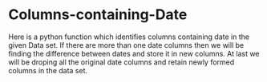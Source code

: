 # Columns-containing-Date
Here is a python function which identifies columns containing date in the given Data set. If there are more than one date columns then we will be finding the difference between dates and store it in new columns. At last we will be droping all the original date columns and retain newly formed columns in the data set.
